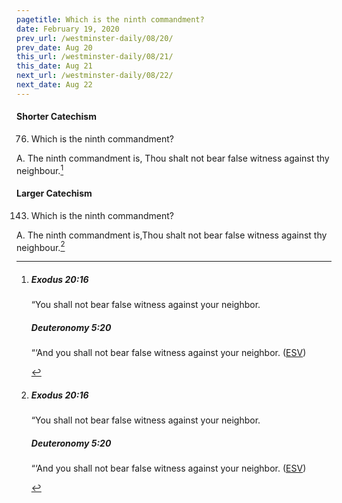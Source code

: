 ```yaml
---
pagetitle: Which is the ninth commandment?
date: February 19, 2020
prev_url: /westminster-daily/08/20/
prev_date: Aug 20
this_url: /westminster-daily/08/21/
this_date: Aug 21
next_url: /westminster-daily/08/22/
next_date: Aug 22
---
```


#### Shorter Catechism

76. Which is the ninth commandment?

A. The ninth commandment is, Thou shalt not bear false witness against thy neighbour.[^fnref:wsc1]


[^fnref:wsc1]: <div class="esv"><h5>Exodus 20:16</h5> <div class="esv-text"><p id="p02020016.01-1">&#8220;You shall not bear false witness against your neighbor.</p> </div><h5>Deuteronomy 5:20</h5> <div class="esv-text"><p id="p05005020.01-2">&#8220;&#8216;And you shall not bear false witness against your neighbor.  (<a href="http://www.esv.org" class="copyright">ESV</a>)</p> </div> </div>


#### Larger Catechism

143. Which is the ninth commandment?

A. The ninth commandment is,Thou shalt not bear false witness against thy neighbour.[^fnref:wlc1]


[^fnref:wlc1]: <div class="esv"><h5>Exodus 20:16</h5> <div class="esv-text"><p id="p02020016.01-1">&#8220;You shall not bear false witness against your neighbor.</p> </div><h5>Deuteronomy 5:20</h5> <div class="esv-text"><p id="p05005020.01-2">&#8220;&#8216;And you shall not bear false witness against your neighbor.  (<a href="http://www.esv.org" class="copyright">ESV</a>)</p> </div> </div>

